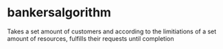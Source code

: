 # bankersalgorithm
Takes a set amount of customers and according to the limitiations of a set amount of resources, fulfills their requests until completion
